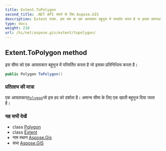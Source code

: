 ```yaml
---
title: Extent.ToPolygon
second_title: .NET API संदर्भ के लिए Aspose.GIS
description: Extent तरक. इस सम क एक आयतकर बहुभुज में परवर्तत करत है ज इसक प्रतनधत्व करत है
type: docs
weight: 210
url: /hi/net/aspose.gis/extent/topolygon/
---
```

## Extent.ToPolygon method

इस सीमा को एक आयताकार बहुभुज में परिवर्तित करता है जो इसका प्रतिनिधित्व करता है।

```csharp
public Polygon ToPolygon()
```

### प्रतिलाभ की मात्रा

एक आयताकार[`Polygon`](../../../aspose.gis.geometries/polygon/)जो इस हद को दर्शाता है। अमान्य सीमा के लिए एक खाली बहुभुज दिया जाता है।

### यह सभी देखें

* class [Polygon](../../../aspose.gis.geometries/polygon/)
* class [Extent](../)
* नाम स्थान [Aspose.Gis](../../extent/)
* सभा [Aspose.GIS](../../../)


